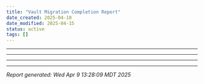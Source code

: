 ```yaml
---
title: "Vault Migration Completion Report"
date_created: 2025-04-10
date_modified: 2025-04-15
status: active
tags: []
---
```


---

---

---

---


*Report generated: Wed Apr  9 13:28:09 MDT 2025*
